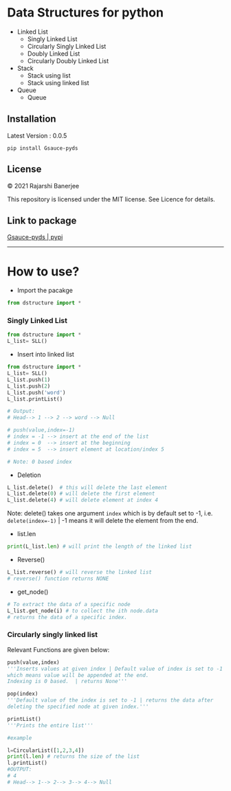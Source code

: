 # Data Structures for python
- Linked List
    - Singly Linked List
    - Circularly Singly Linked List
    - Doubly Linked List
    - Circularly Doubly Linked List
- Stack
    - Stack using list 
    - Stack using linked list   
- Queue
    - Queue
    
## Installation
Latest Version : 0.0.5
```
pip install Gsauce-pyds
```

## License

© 2021 Rajarshi Banerjee

This repository is licensed under the MIT license. See Licence for details.

## Link to package

<a href="https://pypi.org/project/Gsauce-pyds/">Gsauce-pyds | pypi </a>

***

# How to use?

- Import the pacakge
```python
from dstructure import *
```
### Singly Linked List 

```python
from dstructure import *
L_list= SLL()
```
- Insert into linked list
```python
from dstructure import *
L_list= SLL()
L_list.push(1)
L_list.push(2)
L_list.push('word')
L_list.printList()

# Output:
# Head--> 1 --> 2 --> word --> Null

# push(value,index=-1) 
# index = -1 --> insert at the end of the list
# index = 0  --> insert at the beginning
# index = 5  --> insert element at location/index 5

# Note: 0 based index
```
- Deletion
```python
L_list.delete()  # this will delete the last element
L_list.delete(0) # will delete the first element
L_list.delete(4) # will delete element at index 4
```
Note: delete() takes one argument `index` which is by default set to -1, i.e. `delete(index=-1)` | -1 means it will delete the element from the end.

- list.len
```python
print(L_list.len) # will print the length of the linked list
```
- Reverse()
```python
L_list.reverse() # will reverse the linked list
# reverse() function returns NONE
```
- get_node()
```python
# To extract the data of a specific node
L_list.get_node(i) # to collect the ith node.data 
# returns the data of a specific index.
```

### Circularly singly linked list

Relevant Functions are given below:
```python
push(value,index)
'''Inserts values at given index | Default value of index is set to -1 
which means value will be appended at the end.
Indexing is 0 based.  | returns None'''

pop(index)
'''Default value of the index is set to -1 | returns the data after
deleting the specified node at given index.'''

printList()
'''Prints the entire list'''

#example

l=CircularList([1,2,3,4])
print(l.len) # returns the size of the list
l.printList()
#OUTPUT: 
# 4
# Head--> 1--> 2--> 3--> 4--> Null



```

